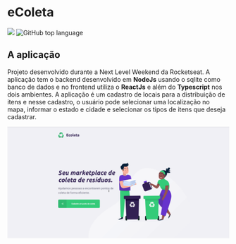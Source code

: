 # eColeta
![](https://img.shields.io/github/languages/count/andreserudo/eColeta) ![GitHub top language](https://img.shields.io/github/languages/top/andreserudo/eColeta)

## A aplicação
Projeto desenvolvido durante a Next Level Weekend da Rocketseat.
A aplicação tem o backend desenvolvido em **NodeJs** usando o sqlite como banco de dados e no frontend utiliza o **ReactJs** e além do **Typescript** nos dois ambientes.
A aplicação é um cadastro de locais para a distribuição de itens e nesse cadastro, o usuário pode selecionar uma localização no mapa, informar o estado e cidade e selecionar os tipos de itens que deseja cadastrar.

![](https://github.com/andreserudo/eColeta/blob/master/firsteColeta.gif?raw=true)
